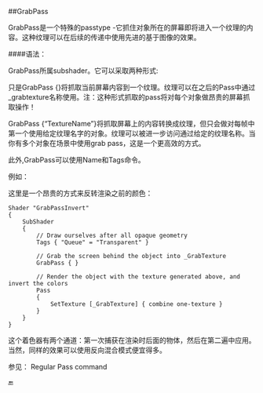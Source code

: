 ##GrabPass

GrabPass是一个特殊的passtype -它抓住对象所在的屏幕即将进入一个纹理的内容。这种纹理可以在后续的传递中使用先进的基于图像的效果。

####语法：

GrabPass所属subshader。它可以采取两种形式:

只是GrabPass {}将抓取当前屏幕内容到一个纹理。纹理可以在之后的Pass中通过_grabtexture名称使用。注：这种形式抓取的pass将对每个对象做昂贵的屏幕抓取操作！

GrabPass {“TextureName”}将抓取屏幕上的内容转换成纹理，但只会做对每帧中第一个使用给定纹理名字的对象。纹理可以被进一步访问通过给定的纹理名称。当你有多个对象在场景中使用grab pass，这是一个更高效的方式。
		
此外,GrabPass可以使用Name和Tags命令。

例如：

这里是一个昂贵的方式来反转渲染之前的颜色：

```
Shader "GrabPassInvert"
{
    SubShader
    {
        // Draw ourselves after all opaque geometry
        Tags { "Queue" = "Transparent" }

        // Grab the screen behind the object into _GrabTexture
        GrabPass { }

        // Render the object with the texture generated above, and invert the colors
        Pass
        {
            SetTexture [_GrabTexture] { combine one-texture }
        }
    }
}
```

这个着色器有两个通道：第一次捕获在渲染时后面的物体，然后在第二遍中应用。当然，同样的效果可以使用反向混合模式便宜得多。

参见：
Regular Pass command

🔚


